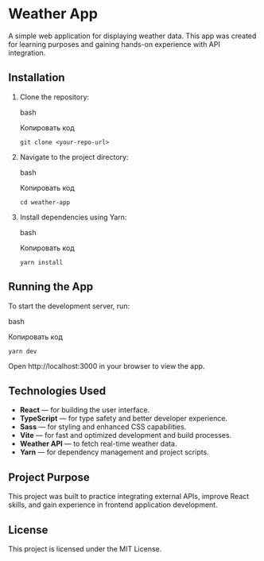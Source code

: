 # Weather App

A simple web application for displaying weather data. This app was created for learning purposes and gaining hands-on experience with API integration.

## Installation

1. Clone the repository:

   bash

   Копировать код

   `git clone <your-repo-url>`

2. Navigate to the project directory:

   bash

   Копировать код

   `cd weather-app`

3. Install dependencies using Yarn:

   bash

   Копировать код

   `yarn install`

## Running the App

To start the development server, run:

bash

Копировать код

`yarn dev`

Open http://localhost:3000 in your browser to view the app.

## Technologies Used

- **React** — for building the user interface.
- **TypeScript** — for type safety and better developer experience.
- **Sass** — for styling and enhanced CSS capabilities.
- **Vite** — for fast and optimized development and build processes.
- **Weather API** — to fetch real-time weather data.
- **Yarn** — for dependency management and project scripts.

## Project Purpose

This project was built to practice integrating external APIs, improve React skills, and gain experience in frontend application development.

## License

This project is licensed under the MIT License.
